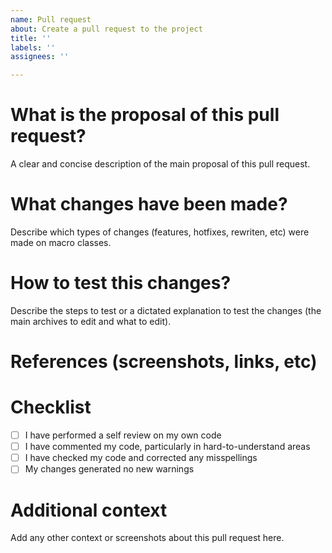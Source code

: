 ```yaml
---
name: Pull request
about: Create a pull request to the project
title: ''
labels: ''
assignees: ''

---
```


# What is the proposal of this pull request?
A clear and concise description of the main proposal of this pull request.

# What changes have been made?
Describe which types of changes (features, hotfixes, rewriten, etc) were made on macro classes.

# How to test this changes?
Describe the steps to test or a dictated explanation to test the changes (the main archives to edit and what to edit).

# References (screenshots, links, etc)

# Checklist
- [ ] I have performed a self review on my own code
- [ ] I have commented my code, particularly in hard-to-understand areas
- [ ] I have checked my code and corrected any misspellings
- [ ] My changes generated no new warnings

# Additional context
Add any other context or screenshots about this pull request here.
